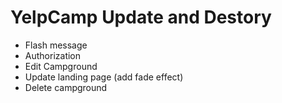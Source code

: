 # YelpCamp Update and Destory

* Flash message
* Authorization
* Edit Campground
* Update landing page (add fade effect)
* Delete campground